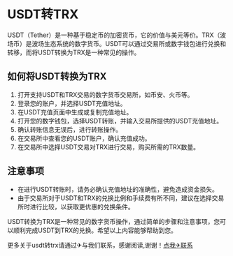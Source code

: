 # USDT转TRX

USDT（Tether）是一种基于稳定币的加密货币，它的价值与美元等价。TRX（波场币）是波场生态系统的数字货币。USDT可以通过交易所或数字钱包进行兑换和转移，而将USDT转换为TRX是一种常见的操作。

## 如何将USDT转换为TRX

1. 打开支持USDT和TRX交易的数字货币交易所，如币安、火币等。
2. 登录您的账户，并选择USDT充值地址。
3. 在USDT充值页面中生成或复制充值地址。
4. 打开您的数字钱包，选择USDT转账，并输入交易所提供的USDT充值地址。
5. 确认转账信息无误后，进行转账操作。
6. 在交易所中查看您的USDT账户，确认充值成功。
7. 在交易所中选择USDT交易对TRX进行交易，购买所需的TRX数量。

## 注意事项

- 在进行USDT转账时，请务必确认充值地址的准确性，避免造成资金损失。
- 由于交易所对于USDT和TRX的兑换比例和手续费有所不同，建议在选择交易所时进行比较，以获取更优惠的兑换条件。

USDT转换为TRX是一种常见的数字货币操作，通过简单的步骤和注意事项，您可以顺利完成USDT到TRX的兑换。希望以上内容能够帮助到您。

更多关于usdt转trx请通过✈与我们联系，感谢阅读,谢谢！[点我✈联系](https://a.k02.cc)